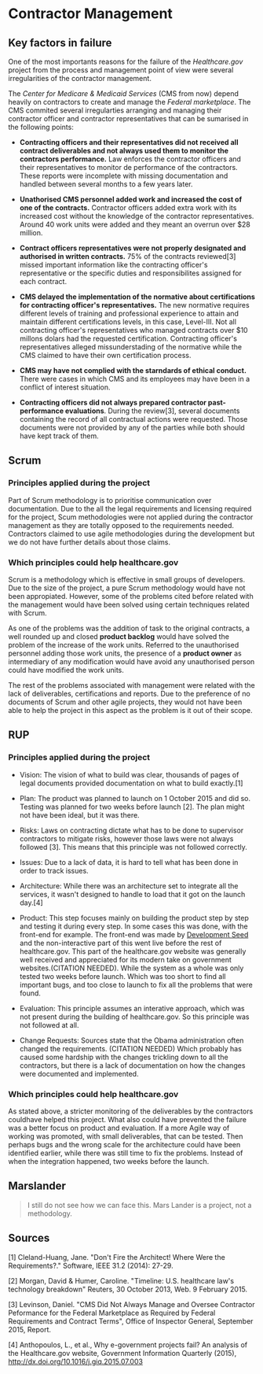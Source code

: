 # Contractor Management

## Key factors in failure

One of the most importants reasons for the failure of the *Healthcare.gov*
project from the process and management point of view were several
irregularities of the contractor management.

The *Center for Medicare & Medicaid Services* (CMS from now) depend heavily on
contractors to create and manage the *Federal marketplace*. The CMS commited
several irregularties arranging and managing their contractor officer and
contractor representatives that can be sumarised in the following points:

* **Contracting officers and their representatives did not received all
  contract deliverables and not always used them to monitor the contractors
  performance.** Law enforces the contractor officers and their representatives
  to monitor de performance of the contractors. These reports were incomplete
  with missing documentation and handled between several months to a few years
  later.

* **Unathorised CMS personnel added work and increased the cost of one of the
  contracts.** Contractor officers added extra work with its increased cost
  without the knowledge of the contractor representatives. Around 40 work units
  were added and they meant an overrun over $28 million.

* **Contract officers representatives were not properly designated and
  authorised in written contracts.** 75% of the contracts reviewed[3] missed
  important information like the contracting officer's representative or the
  specific duties and responsibilites assigned for each contract.

* **CMS delayed the implementation of the normative about certifications for
  contracting officer's representatives.** The new normative requires different
  levels of training and professional experience to attain and maintain
  different certifications levels, in this case, Level-III. Not all contracting
  officer's representatives who managed contracts over $10 millons dolars had
  the requested certification. Contracting officer's representatives alleged
  missunderstading of the normative while the CMS claimed to have their own
  certification process.

* **CMS may have not complied with the starndards of ethical conduct.** There
  were cases in which CMS and its employees may have been in a conflict of
  interest situation.

* **Contracting officers did not always prepared contractor past-performance
  evaluations**. During the review[3], several documents containing the record
  of all contractual actions were requested. Those documents were not provided
  by any of the parties while both should have kept track of them.

## Scrum

### Principles applied during the project

Part of Scrum methodology is to prioritise communication over documentation.
Due to the all the legal requirements and licensing required for the project,
Scum methodologies were not applied during the contractor management as they
are totally opposed to the requirements needed. Contractors claimed to use
agile methodologies during the development but we do not have further details
about those claims.

### Which principles could help healthcare.gov

Scrum is a methodology which is effective in small groups of developers. Due to
the size of the project, a pure Scrum methodology would have not been
appropiated. However, some of the problems cited before related with the
management would have been solved using certain techniques related with Scrum.

As one of the problems was the addition of task to the original contracts,
a well rounded up and closed **product backlog** would have solved the problem
of the increase of the work units. Referred to the unauthorised personnel
adding those work units, the presence of a **product owner** as intermediary of
any modification would have avoid any unauthorised person could have modified
the work units.

The rest of the problems associated with management were related with the lack
of deliverables, certifications and reports. Due to the preference of no
documents of Scrum and other agile projects, they would not have been able to
help the project in this aspect as the problem is it out of their scope.

## RUP

### Principles applied during the project

* Vision: The vision of what to build was clear, thousands of pages of legal
  documents provided documentation on what to build exactly.[1]

* Plan: The product was planned to launch on 1 October 2015 and did so. Testing
  was planned for two weeks before launch [2]. The plan might not have been
  ideal, but it was there.

* Risks: Laws on contracting dictate what has to be done to supervisor
  contractors to mitigate risks, however those laws were not always followed
  [3]. This means that this principle was not followed correctly.

* Issues: Due to a lack of data, it is hard to tell what has been done in order
  to track issues.

* Architecture: While there was an architecture set to integrate all the
  services, it wasn't designed to handle to load that it got on the launch
  day.[4]

* Product: This step focuses mainly on building the product step by step and
  testing it during every step. In some cases this was done, with the front-end
  for example. The front-end was made by [Development
  Seed](https://developmentseed.org/) and the non-interactive part of this went
  live before the rest of healthcare.gov. This part of the healthcare.gov
  website was generally well received and appreciated for its modern take on
  government websites.(CITATION NEEDED). While the system as a whole was only
  tested two weeks before launch. Which was too short to find all important
  bugs, and too close to launch to fix all the problems that were found.

* Evaluation: This principle assumes an interative approach, which was not
  present during the building of healthcare.gov. So this principle was not
  followed at all.
* Change Requests: Sources state that the Obama administration often changed
  the requirements. (CITATION NEEDED) Which probably has caused some hardship
  with the changes trickling down to all the contractors, but there is a lack
  of documentation on how the changes were documented and implemented.

### Which principles could help healthcare.gov

As stated above, a stricter monitoring of the deliverables by the contractors
couldhave helped this project. What also could have prevented the failure was
a better focus on product and evaluation. If a more Agile way of working was
promoted, with small deliverables, that can be tested. Then perhaps bugs and
the wrong scale for the architecture could have been identified earlier,
while there was still time to fix the problems. Instead of when the integration
happened, two weeks before the launch.

## Marslander

> I still do not see how we can face this. Mars Lander is a project, not
> a methodology.

## Sources

[1] Cleland-Huang, Jane. "Don't Fire the Architect! Where Were the Requirements?." Software, IEEE 31.2 (2014): 27-29.

[2] Morgan, David &  Humer, Caroline. "Timeline: U.S. healthcare law's technology breakdown" Reuters, 30 October 2013, Web. 9 February 2015.

[3] Levinson, Daniel. "CMS Did Not Always Manage and Oversee Contractor Peformance for the Federal Marketplace as Required by Federal Requirements and Contract Terms", Office of Inspector General, September 2015, Report.

[4] Anthopoulos, L., et al., Why e-government projects fail? An analysis of the Healthcare.gov website, Government Information Quarterly (2015), http://dx.doi.org/10.1016/j.giq.2015.07.003
